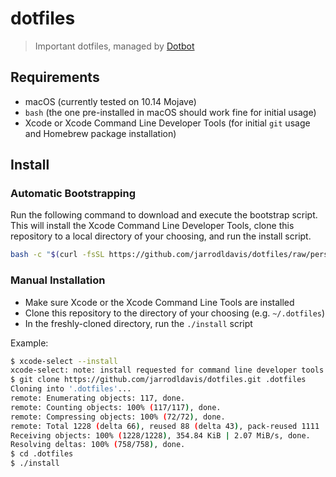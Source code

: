 # dotfiles

> Important dotfiles, managed by [Dotbot](https://github.com/anishathalye/dotbot/)

## Requirements

- macOS (currently tested on 10.14 Mojave)
- `bash` (the one pre-installed in macOS should work fine for initial usage)
- Xcode or Xcode Command Line Developer Tools (for initial `git` usage and Homebrew package installation)

## Install

### Automatic Bootstrapping

Run the following command to download and execute the bootstrap script. This will install the Xcode Command Line
Developer Tools, clone this repository to a local directory of your choosing, and run the install script.

```bash
bash -c "$(curl -fsSL https://github.com/jarrodldavis/dotfiles/raw/personal/macos/scripts/bootstrap)"
```

### Manual Installation

- Make sure Xcode or the Xcode Command Line Tools are installed
- Clone this repository to the directory of your choosing (e.g. `~/.dotfiles`)
- In the freshly-cloned directory, run the `./install` script

Example:

```bash
$ xcode-select --install
xcode-select: note: install requested for command line developer tools
$ git clone https://github.com/jarrodldavis/dotfiles.git .dotfiles
Cloning into '.dotfiles'...
remote: Enumerating objects: 117, done.
remote: Counting objects: 100% (117/117), done.
remote: Compressing objects: 100% (72/72), done.
remote: Total 1228 (delta 66), reused 88 (delta 43), pack-reused 1111
Receiving objects: 100% (1228/1228), 354.84 KiB | 2.07 MiB/s, done.
Resolving deltas: 100% (758/758), done.
$ cd .dotfiles
$ ./install
```
